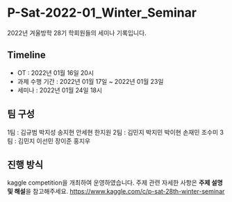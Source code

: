 # P-Sat-2022-01_Winter_Seminar
2022년 겨울방학 28기 학회원들의 세미나 기록입니다. 


## Timeline
- OT : 2022년 01월 16일 20시
- 과제 수행 기간 : 2022년 01월 17일 ~ 2022년 01월 23일
- 세미나 : 2022년 01월 24일 18시


## 팀 구성 
1팀 : 김규범 박지성 송지현 안세현 한지원
2팀 : 김민지 박지민 박이현 손재민 조수미
3팀 : 김민지 이선민 장이준 홍지우


## 진행 방식 
kaggle competition을 개최하여 운영하였습니다.
주제 관련 자세한 사항은 **주제 설명 및 해설**을 참고해주세요.
https://www.kaggle.com/c/p-sat-28th-winter-seminar




